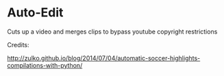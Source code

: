 # Auto-Edit
Cuts up a video and merges clips to bypass youtube copyright restrictions

Credits:

http://zulko.github.io/blog/2014/07/04/automatic-soccer-highlights-compilations-with-python/
